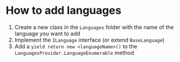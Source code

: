 # How to add languages

1. Create a new class in the `Languages` folder with the name of the language you want to add
2. Implement the `ILanguage` interface (or extend `BaseLanguage`)
3. Add a `yield return new <languageName>()` to the `LanguagesProvider.LanguageEnumerable` method
